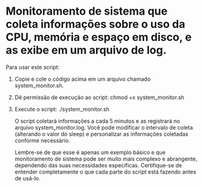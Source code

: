 # Monitoramento de sistema que coleta informações sobre o uso da CPU, memória e espaço em disco, e as exibe em um arquivo de log. 

Para usar este script:

1. Copie e cole o código acima em um arquivo chamado system_monitor.sh.

2. Dê permissão de execução ao script: chmod +x system_monitor.sh

3. Execute o script: ./system_monitor.sh

    O script coletará informações a cada 5 minutos e as registrará no arquivo system_monitor.log. Você pode modificar o intervalo de coleta (alterando o valor do sleep) e personalizar as informações coletadas conforme necessário.

    Lembre-se de que esse é apenas um exemplo básico e que monitoramento de sistema pode ser muito mais complexo e abrangente, dependendo das suas necessidades específicas. Certifique-se de entender completamente o que cada parte do script está fazendo antes de usá-lo.